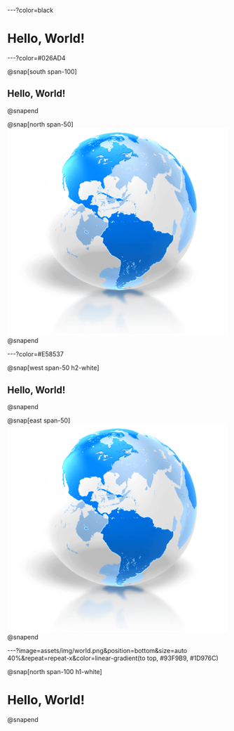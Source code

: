---?color=black

# Hello, World!

---?color=#026AD4

@snap[south span-100]
## Hello, World!
@snapend

@snap[north span-50]
![](assets/img/world.png)
@snapend

---?color=#E58537

@snap[west span-50 h2-white]
## Hello, World!
@snapend

@snap[east span-50]
![](assets/img/world.png)
@snapend

---?image=assets/img/world.png&position=bottom&size=auto 40%&repeat=repeat-x&color=linear-gradient(to top, #93F9B9, #1D976C)

@snap[north span-100 h1-white]
# Hello, World!
@snapend
